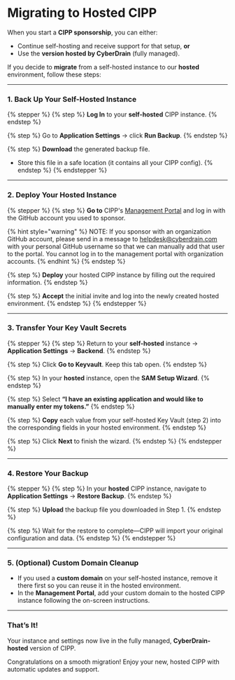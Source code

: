 # Migrating to Hosted CIPP

When you start a **CIPP sponsorship**, you can either:

* Continue self-hosting and receive support for that setup, **or**
* Use the **version hosted by CyberDrain** (fully managed).

If you decide to **migrate** from a self-hosted instance to our **hosted** environment, follow these steps:

***

### 1. Back Up Your Self-Hosted Instance

{% stepper %}
{% step %}
**Log In** to your **self-hosted** CIPP instance.
{% endstep %}

{% step %}
Go to **Application Settings** → click **Run Backup**.
{% endstep %}

{% step %}
**Download** the generated backup file.

* Store this file in a safe location (it contains all your CIPP config).
{% endstep %}
{% endstepper %}

***

### 2. Deploy Your Hosted Instance

{% stepper %}
{% step %}
**Go to** CIPP's [Management Portal](https://management.cipp.app/) and log in with the GitHub account you used to sponsor.

{% hint style="warning" %}
NOTE: If you sponsor with an organization GitHub account, please send in a message to helpdesk@cyberdrain.com with your personal GitHub username so that we can manually add that user to the portal. You cannot log in to the management portal with organization accounts.
{% endhint %}
{% endstep %}

{% step %}
**Deploy** your hosted CIPP instance by filling out the required information.
{% endstep %}

{% step %}
**Accept** the initial invite and log into the newly created hosted environment.
{% endstep %}
{% endstepper %}

***

### 3. Transfer Your Key Vault Secrets

{% stepper %}
{% step %}
Return to your **self-hosted** instance → **Application Settings** → **Backend**.
{% endstep %}

{% step %}
Click **Go to Keyvault**. Keep this tab open.
{% endstep %}

{% step %}
In your **hosted** instance, open the **SAM Setup Wizard**.
{% endstep %}

{% step %}
Select **“I have an existing application and would like to manually enter my tokens.”**
{% endstep %}

{% step %}
**Copy** each value from your self-hosted Key Vault (step 2) into the corresponding fields in your hosted environment.
{% endstep %}

{% step %}
Click **Next** to finish the wizard.
{% endstep %}
{% endstepper %}

***

### 4. Restore Your Backup

{% stepper %}
{% step %}
In your **hosted** CIPP instance, navigate to **Application Settings** → **Restore Backup**.
{% endstep %}

{% step %}
**Upload** the backup file you downloaded in Step 1.
{% endstep %}

{% step %}
Wait for the restore to complete—CIPP will import your original configuration and data.
{% endstep %}
{% endstepper %}

***

### 5. (Optional) Custom Domain Cleanup

* If you used a **custom domain** on your self-hosted instance, remove it there first so you can reuse it in the hosted environment.
* In the **Management Portal**, add your custom domain to the hosted CIPP instance following the on-screen instructions.

***

### That’s It!

Your instance and settings now live in the fully managed, **CyberDrain-hosted** version of CIPP.

Congratulations on a smooth migration! Enjoy your new, hosted CIPP with automatic updates and support.
